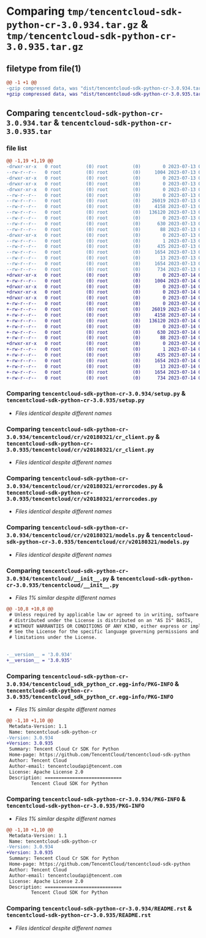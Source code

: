 # Comparing `tmp/tencentcloud-sdk-python-cr-3.0.934.tar.gz` & `tmp/tencentcloud-sdk-python-cr-3.0.935.tar.gz`

## filetype from file(1)

```diff
@@ -1 +1 @@
-gzip compressed data, was "dist/tencentcloud-sdk-python-cr-3.0.934.tar", last modified: Thu Jul 13 00:19:32 2023, max compression
+gzip compressed data, was "dist/tencentcloud-sdk-python-cr-3.0.935.tar", last modified: Fri Jul 14 00:21:07 2023, max compression
```

## Comparing `tencentcloud-sdk-python-cr-3.0.934.tar` & `tencentcloud-sdk-python-cr-3.0.935.tar`

### file list

```diff
@@ -1,19 +1,19 @@
-drwxr-xr-x   0 root         (0) root         (0)        0 2023-07-13 00:19:32.000000 tencentcloud-sdk-python-cr-3.0.934/
--rw-r--r--   0 root         (0) root         (0)     1004 2023-07-13 00:19:31.000000 tencentcloud-sdk-python-cr-3.0.934/setup.py
-drwxr-xr-x   0 root         (0) root         (0)        0 2023-07-13 00:19:32.000000 tencentcloud-sdk-python-cr-3.0.934/tencentcloud/
-drwxr-xr-x   0 root         (0) root         (0)        0 2023-07-13 00:19:32.000000 tencentcloud-sdk-python-cr-3.0.934/tencentcloud/cr/
-drwxr-xr-x   0 root         (0) root         (0)        0 2023-07-13 00:19:32.000000 tencentcloud-sdk-python-cr-3.0.934/tencentcloud/cr/v20180321/
--rw-r--r--   0 root         (0) root         (0)        0 2023-07-13 00:19:31.000000 tencentcloud-sdk-python-cr-3.0.934/tencentcloud/cr/v20180321/__init__.py
--rw-r--r--   0 root         (0) root         (0)    26019 2023-07-13 00:19:31.000000 tencentcloud-sdk-python-cr-3.0.934/tencentcloud/cr/v20180321/cr_client.py
--rw-r--r--   0 root         (0) root         (0)     4158 2023-07-13 00:19:31.000000 tencentcloud-sdk-python-cr-3.0.934/tencentcloud/cr/v20180321/errorcodes.py
--rw-r--r--   0 root         (0) root         (0)   136120 2023-07-13 00:19:31.000000 tencentcloud-sdk-python-cr-3.0.934/tencentcloud/cr/v20180321/models.py
--rw-r--r--   0 root         (0) root         (0)        0 2023-07-13 00:19:31.000000 tencentcloud-sdk-python-cr-3.0.934/tencentcloud/cr/__init__.py
--rw-r--r--   0 root         (0) root         (0)      630 2023-07-13 00:19:31.000000 tencentcloud-sdk-python-cr-3.0.934/tencentcloud/__init__.py
--rw-r--r--   0 root         (0) root         (0)       88 2023-07-13 00:19:32.000000 tencentcloud-sdk-python-cr-3.0.934/setup.cfg
-drwxr-xr-x   0 root         (0) root         (0)        0 2023-07-13 00:19:32.000000 tencentcloud-sdk-python-cr-3.0.934/tencentcloud_sdk_python_cr.egg-info/
--rw-r--r--   0 root         (0) root         (0)        1 2023-07-13 00:19:32.000000 tencentcloud-sdk-python-cr-3.0.934/tencentcloud_sdk_python_cr.egg-info/dependency_links.txt
--rw-r--r--   0 root         (0) root         (0)      435 2023-07-13 00:19:32.000000 tencentcloud-sdk-python-cr-3.0.934/tencentcloud_sdk_python_cr.egg-info/SOURCES.txt
--rw-r--r--   0 root         (0) root         (0)     1654 2023-07-13 00:19:32.000000 tencentcloud-sdk-python-cr-3.0.934/tencentcloud_sdk_python_cr.egg-info/PKG-INFO
--rw-r--r--   0 root         (0) root         (0)       13 2023-07-13 00:19:32.000000 tencentcloud-sdk-python-cr-3.0.934/tencentcloud_sdk_python_cr.egg-info/top_level.txt
--rw-r--r--   0 root         (0) root         (0)     1654 2023-07-13 00:19:32.000000 tencentcloud-sdk-python-cr-3.0.934/PKG-INFO
--rw-r--r--   0 root         (0) root         (0)      734 2023-07-13 00:19:31.000000 tencentcloud-sdk-python-cr-3.0.934/README.rst
+drwxr-xr-x   0 root         (0) root         (0)        0 2023-07-14 00:21:07.000000 tencentcloud-sdk-python-cr-3.0.935/
+-rw-r--r--   0 root         (0) root         (0)     1004 2023-07-14 00:21:06.000000 tencentcloud-sdk-python-cr-3.0.935/setup.py
+drwxr-xr-x   0 root         (0) root         (0)        0 2023-07-14 00:21:07.000000 tencentcloud-sdk-python-cr-3.0.935/tencentcloud/
+drwxr-xr-x   0 root         (0) root         (0)        0 2023-07-14 00:21:07.000000 tencentcloud-sdk-python-cr-3.0.935/tencentcloud/cr/
+drwxr-xr-x   0 root         (0) root         (0)        0 2023-07-14 00:21:07.000000 tencentcloud-sdk-python-cr-3.0.935/tencentcloud/cr/v20180321/
+-rw-r--r--   0 root         (0) root         (0)        0 2023-07-14 00:21:06.000000 tencentcloud-sdk-python-cr-3.0.935/tencentcloud/cr/v20180321/__init__.py
+-rw-r--r--   0 root         (0) root         (0)    26019 2023-07-14 00:21:06.000000 tencentcloud-sdk-python-cr-3.0.935/tencentcloud/cr/v20180321/cr_client.py
+-rw-r--r--   0 root         (0) root         (0)     4158 2023-07-14 00:21:06.000000 tencentcloud-sdk-python-cr-3.0.935/tencentcloud/cr/v20180321/errorcodes.py
+-rw-r--r--   0 root         (0) root         (0)   136120 2023-07-14 00:21:06.000000 tencentcloud-sdk-python-cr-3.0.935/tencentcloud/cr/v20180321/models.py
+-rw-r--r--   0 root         (0) root         (0)        0 2023-07-14 00:21:06.000000 tencentcloud-sdk-python-cr-3.0.935/tencentcloud/cr/__init__.py
+-rw-r--r--   0 root         (0) root         (0)      630 2023-07-14 00:21:06.000000 tencentcloud-sdk-python-cr-3.0.935/tencentcloud/__init__.py
+-rw-r--r--   0 root         (0) root         (0)       88 2023-07-14 00:21:07.000000 tencentcloud-sdk-python-cr-3.0.935/setup.cfg
+drwxr-xr-x   0 root         (0) root         (0)        0 2023-07-14 00:21:07.000000 tencentcloud-sdk-python-cr-3.0.935/tencentcloud_sdk_python_cr.egg-info/
+-rw-r--r--   0 root         (0) root         (0)        1 2023-07-14 00:21:07.000000 tencentcloud-sdk-python-cr-3.0.935/tencentcloud_sdk_python_cr.egg-info/dependency_links.txt
+-rw-r--r--   0 root         (0) root         (0)      435 2023-07-14 00:21:07.000000 tencentcloud-sdk-python-cr-3.0.935/tencentcloud_sdk_python_cr.egg-info/SOURCES.txt
+-rw-r--r--   0 root         (0) root         (0)     1654 2023-07-14 00:21:07.000000 tencentcloud-sdk-python-cr-3.0.935/tencentcloud_sdk_python_cr.egg-info/PKG-INFO
+-rw-r--r--   0 root         (0) root         (0)       13 2023-07-14 00:21:07.000000 tencentcloud-sdk-python-cr-3.0.935/tencentcloud_sdk_python_cr.egg-info/top_level.txt
+-rw-r--r--   0 root         (0) root         (0)     1654 2023-07-14 00:21:07.000000 tencentcloud-sdk-python-cr-3.0.935/PKG-INFO
+-rw-r--r--   0 root         (0) root         (0)      734 2023-07-14 00:21:06.000000 tencentcloud-sdk-python-cr-3.0.935/README.rst
```

### Comparing `tencentcloud-sdk-python-cr-3.0.934/setup.py` & `tencentcloud-sdk-python-cr-3.0.935/setup.py`

 * *Files identical despite different names*

### Comparing `tencentcloud-sdk-python-cr-3.0.934/tencentcloud/cr/v20180321/cr_client.py` & `tencentcloud-sdk-python-cr-3.0.935/tencentcloud/cr/v20180321/cr_client.py`

 * *Files identical despite different names*

### Comparing `tencentcloud-sdk-python-cr-3.0.934/tencentcloud/cr/v20180321/errorcodes.py` & `tencentcloud-sdk-python-cr-3.0.935/tencentcloud/cr/v20180321/errorcodes.py`

 * *Files identical despite different names*

### Comparing `tencentcloud-sdk-python-cr-3.0.934/tencentcloud/cr/v20180321/models.py` & `tencentcloud-sdk-python-cr-3.0.935/tencentcloud/cr/v20180321/models.py`

 * *Files identical despite different names*

### Comparing `tencentcloud-sdk-python-cr-3.0.934/tencentcloud/__init__.py` & `tencentcloud-sdk-python-cr-3.0.935/tencentcloud/__init__.py`

 * *Files 1% similar despite different names*

```diff
@@ -10,8 +10,8 @@
 # Unless required by applicable law or agreed to in writing, software
 # distributed under the License is distributed on an "AS IS" BASIS,
 # WITHOUT WARRANTIES OR CONDITIONS OF ANY KIND, either express or implied.
 # See the License for the specific language governing permissions and
 # limitations under the License.
 
 
-__version__ = '3.0.934'
+__version__ = '3.0.935'
```

### Comparing `tencentcloud-sdk-python-cr-3.0.934/tencentcloud_sdk_python_cr.egg-info/PKG-INFO` & `tencentcloud-sdk-python-cr-3.0.935/tencentcloud_sdk_python_cr.egg-info/PKG-INFO`

 * *Files 1% similar despite different names*

```diff
@@ -1,10 +1,10 @@
 Metadata-Version: 1.1
 Name: tencentcloud-sdk-python-cr
-Version: 3.0.934
+Version: 3.0.935
 Summary: Tencent Cloud Cr SDK for Python
 Home-page: https://github.com/TencentCloud/tencentcloud-sdk-python
 Author: Tencent Cloud
 Author-email: tencentcloudapi@tencent.com
 License: Apache License 2.0
 Description: ============================
         Tencent Cloud SDK for Python
```

### Comparing `tencentcloud-sdk-python-cr-3.0.934/PKG-INFO` & `tencentcloud-sdk-python-cr-3.0.935/PKG-INFO`

 * *Files 1% similar despite different names*

```diff
@@ -1,10 +1,10 @@
 Metadata-Version: 1.1
 Name: tencentcloud-sdk-python-cr
-Version: 3.0.934
+Version: 3.0.935
 Summary: Tencent Cloud Cr SDK for Python
 Home-page: https://github.com/TencentCloud/tencentcloud-sdk-python
 Author: Tencent Cloud
 Author-email: tencentcloudapi@tencent.com
 License: Apache License 2.0
 Description: ============================
         Tencent Cloud SDK for Python
```

### Comparing `tencentcloud-sdk-python-cr-3.0.934/README.rst` & `tencentcloud-sdk-python-cr-3.0.935/README.rst`

 * *Files identical despite different names*

